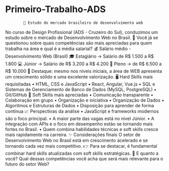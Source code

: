 # Primeiro-Trabalho-ADS

            🚀 Estudo do mercado brasileiro de desenvolvimento web
No curso de Design Profissional (ADS - Cruzeiro do Sul), conduzimos um estudo sobre o mercado de Desenvolvimento Web no Brasil.
🔎 Você já se questionou sobre quais competências são mais apreciadas para quem trabalha na área e qual é a média salarial?
💰 Salário médio - Desenvolvimento Web (Brasil)
🎓 Estagiário → Salário de R$ 1.500 a R$ 1.800
💻 Júnior → Salário de R$ 3.200 a R$ 4.200
👨 Pleno → de R$ 6.500 a R$ 10.000
📌 Destaque: mesmo nos níveis iniciais, a área de WEB apresenta um crescimento sólido e uma excelente valorização.
🖥️ Hard Skills mais requisitadas
• HTML, CSS e JavaScript
• React, Angular, Vue.js
• SQL e Sistemas de Gerenciamento de Banco de Dados (MySQL, PostgreSQL)
• Git/GitHub
🤝 Soft Skills mais apreciadas
• Comunicação transparente
• Colaboração em grupo
• Organização e iniciativa
• Organização de Dados
• Algoritmos e Estruturas de Dados
• Disposição para aprender de forma contínua
📈 Perspectivas da análise
• JavaScript e frameworks modernos são o foco principal.
• A maior parte das vagas está no nível Júnior.
• A integração com APIs e o foco em desempenho estão se tornando mais fortes no Brasil.
• Quem combina habilidades técnicas e soft skills cresce mais rapidamente na carreira.
✨ Considerações finais
O setor de Desenvolvimento Web no Brasil está em crescimento acelerado e se tornando cada vez mais competitivo.
👉 Para se destacar, é fundamental combinar hard skills atualizadas com soft skills estratégicas.
💬 E quanto a você? Qual dessas competências você acha que será mais relevante para o futuro do setor Web?
